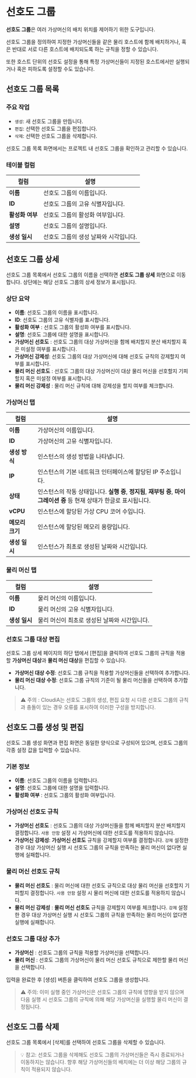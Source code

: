 # 선호도 그룹

**선호도 그룹**은 여러 가상머신의 배치 위치를 제어하기 위한 도구입니다.

선호도 그룹을 정의하여 지정한 가상머신들을 같은 물리 호스트에 함께 배치하거나, 혹은 반대로 서로 다른 호스트에 배치되도록 하는 규칙을 정할 수 있습니다.

또한 호스트 단위의 선호도 설정을 통해 특정 가상머신들이 지정된 호스트에서만 실행되거나 혹은 피하도록 설정할 수도 있습니다.

## 선호도 그룹 목록

### 주요 작업
- `생성`: 새 선호도 그룹을 만듭니다.
- `편집`: 선택한 선호도 그룹을 편집합니다.
- `삭제`: 선택한 선호도 그룹을 삭제합니다.

선호도 그룹 목록 화면에서는 프로젝트 내 선호도 그룹을 확인하고 관리할 수 있습니다.

### 테이블 컬럼

| 컬럼 | 설명 |
| --- | --- |
| **이름** | 선호도 그룹의 이름입니다. |
| **ID** | 선호도 그룹의 고유 식별자입니다. |
| **활성화 여부** | 선호도 그룹의 활성화 여부입니다. |
| **설명** | 선호도 그룹의 설명입니다. |
| **생성 일시** | 선호도 그룹의 생성 날짜와 시각입니다. |

## 선호도 그룹 상세

선호도 그룹 목록에서 선호도 그룹의 이름을 선택하면 **선호도 그룹 상세** 화면으로 이동합니다. 상단에는 해당 선호도 그룹의 상세 정보가 표시됩니다.

### 상단 요약

- **이름**: 선호도 그룹의 이름을 표시합니다.
- **ID**: 선호도 그룹의 고유 식별자를 표시합니다.
- **활성화 여부** : 선호도 그룹의 활성화 여부를 표시합니다.
- **설명**: 선호도 그룹에 대한 설명을 표시합니다.
- **가상머신 선호도** : 선호도 그룹의 대상 가상머신을 함께 배치할지 분산 배치할지 혹은 미설정 여부를 표시합니다.
- **가상머신 강제성**: 선호도 그룹의 대상 가상머신에 대해 선호도 규칙의 강제할지 여부를 표시합니다.
- **물리 머신 선호도** : 선호도 그룹의 대상 가상머신이 대상 물리 머신을 선호할지 기피할지 혹은 미설정 여부를 표시합니다.
- **물리 머신 강제성** : 물리 머신 규칙에 대해 강제성을 할지 여부를 체크합니다.

### 가상머신 탭

| 컬럼 | 설명 |
| --- | --- |
| **이름** | 가상머신의 이름입니다. |
| **ID** | 가상머신의 고유 식별자입니다. |
| **생성 방식** | 인스턴스의 생성 방법을 나타냅니다.  |
| **IP** | 인스턴스의 기본 네트워크 인터페이스에 할당된 IP 주소입니다. |
| **상태** | 인스턴스의 작동 상태입니다. **실행 중**, **정지됨**, **재부팅 중**, **마이그레이션 중** 등 현재 상태가 한글로 표시됩니다.
| **vCPU** | 인스턴스에 할당된 가상 CPU 코어 수입니다. |
| **메모리 크기** | 인스턴스에 할당된 메모리 용량입니다. |
| **생성 일시** | 인스턴스가 최초로 생성된 날짜와 시간입니다. |

### 물리 머신 탭

| 컬럼 | 설명 |
| --- | --- |
| **이름** | 물리 머신의 이름입니다. |
| **ID** | 물리 머신의 고유 식별자입니다. |
| **생성 일시** | 물리 머신이 최초로 생성된 날짜와 시간입니다. |

### 선호도 그룹 대상 편집

선호도 그룹 상세 페이지의 하단 탭에서 [편집]을 클릭하여 선호도 그룹의 규칙을 적용할 **가상머신 대상**과 **물리 머신 대상**을 편집할 수 있습니다.

- **가상머신 대상 수정**: 선호도 그룹 규칙을 적용할 가상머신들을 선택하여 추가합니다.
- **물리 머신 대상 수정**: 선호도 그룹 규칙의 기준이 될 물리 머신들을 선택하여 추가합니다.

> ⚠️ 주의 : CloudiA는 선호도 그룹의 생성, 편집 요청 시 다른 선호도 그룹의 규칙과 충돌이 있는 경우 오류를 표시하여 이러한 구성을 방지합니다.

## 선호도 그룹 생성 및 편집

선호도 그룹 생성 화면과 편집 화면은 동일한 양식으로 구성되어 있으며, 선호도 그룹의 각종 설정 값을 입력할 수 있습니다.

### 기본 정보
- **이름**: 선호도 그룹의 이름을 입력합니다.
- **설명**: 선호도 그룹에 대한 설명을 입력합니다.
- **활성화 여부** : 선호도 그룹의 활성화 여부입니다.

### 가상머신 선호도 규칙
- **가상머신 선호도** : 선호도 그룹의 대상 가상머신들을 함께 배치할지 분산 배치할지 결정합니다.  `사용 안함` 설정 시 가상머신에 대한 선호도를 적용하지 않습니다.
- **가상머신 강제성**: **가상머신 선호도** 규칙을 강제할지 여부를 결정합니다. `강제` 설정한 경우 대상 가상머신 실행 시 선호도 그룹의 규칙을 만족하는 물리 머신이 없다면 실행에 실패합니다.

### 물리 머신 선호도 규칙
- **물리 머신 선호도** : 물리 머신에 대한 선호도 규칙으로 대상 물리 머신을 선호할지 기피할지 결정합니다. `사용 안함` 설정 시 물리 머신에 대한 선호도를 적용하지 않습니다.
- **물리 머신 강제성** : **물리 머신 선호도** 규칙을 강제할지 여부를 체크합니다. `강제` 설정한 경우 대상 가상머신 실행 시 선호도 그룹의 규칙을 만족하는 물리 머신이 없다면 실행에 실패합니다.

### 선호도 그룹 대상 추가
- **가상머신** : 선호도 그룹의 규칙을 적용할 가상머신을 선택합니다.
- **물리 머신** :  선호도 그룹의 가상머신이 물리 머신 선호도 규칙으로 제한할 물리 머신을 선택합니다.

입력을 완료한 후 [생성] 버튼을 클릭하여 선호도 그룹을 생성합니다.

> ⚠️ 주의: 이미 실행 중인 가상머신은 선호도 그룹의 규칙에 영향을 받지 않으며 다음 실행 시 선호도 그룹의 규칙에 의해 해당 가상머신을 실행할 물리 머신이 결정됩니다.

## 선호도 그룹 삭제

선호도 그룹 목록에서 [삭제]를 선택하여 선호도 그룹을 삭제할 수 있습니다.

> 💡 참고: 선호도 그룹을 삭제해도 선호도 그룹의 가상머신들은 즉시 종료되거나 이동하지는 않습니다. 향후 해당 가상머신들의 배치에는 더 이상 해당 그룹의 규칙이 적용되지 않습니다.
